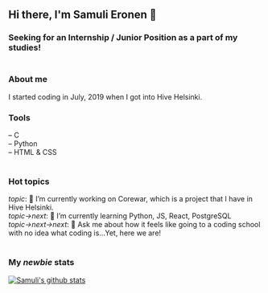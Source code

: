 ## Hi there, I'm Samuli Eronen 👋

### Seeking for an Internship / Junior Position as a part of my studies! <br><br>

### About me<br>
I started coding in July, 2019 when I got into Hive Helsinki.<br>

### Tools<br>
– C<br>
– Python<br>
– HTML & CSS<br><br>

### Hot topics<br>
*topic*: 🔭 I’m currently working on Corewar, which is a project that I have in Hive Helsinki.<br>
*topic->next*: 🌱 I’m currently learning Python, JS, React, PostgreSQL<br>
*topic->next->next*: 💬 Ask me about how it feels like going to a coding school with no idea what coding is...Yet, here we are!<br><br>

### My *newbie* stats<br>
[![Samuli's github stats](https://github-readme-stats.vercel.app/api?username=samulieronen&theme=dark&hide=prs)](https://github.com/anuraghazra/github-readme-stats)

<!--
**samulieronen/samulieronen** is a ✨ _special_ ✨ repository because its `README.md` (this file) appears on your GitHub profile.

Here are some ideas to get you started:

- 🔭 I’m currently working on ...
- 🌱 I’m currently learning ...
- 👯 I’m looking to collaborate on ...
- 🤔 I’m looking for help with ...
- 💬 Ask me about ...
- 📫 How to reach me: ...
- 😄 Pronouns: ...
- ⚡ Fun fact: ...
-->
